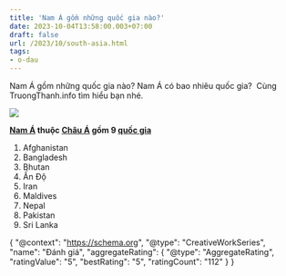 ```yaml
---
title: 'Nam Á gồm những quốc gia nào?'
date: 2023-10-04T13:58:00.003+07:00
draft: false
url: /2023/10/south-asia.html
tags: 
- o-dau
---
```


Nam Á gồm những quốc gia nào? Nam Á có bao nhiêu quốc gia?  Cùng TruongThanh.info tìm hiểu bạn nhé.

[![](https://blogger.googleusercontent.com/img/b/R29vZ2xl/AVvXsEg9xnLtUEvFuK1q5A7sThnPyZFsfIfKvMBqtbtGwL6OD6kU2ba6t5f-A5F-N1NzVMbpCJjYLis0nlzNFuNXxw_uKmrIoAvnCJpE9gVv2_TbhjFpn9L-uH8EJwavH5_UrmtGub-qjsnCnZUEZLpscpEWYrP6Bwq-HUrvffYHhvTi_0vVf0ABHpbBNfaTsM1l/s320/asia.jpg)](https://blogger.googleusercontent.com/img/b/R29vZ2xl/AVvXsEg9xnLtUEvFuK1q5A7sThnPyZFsfIfKvMBqtbtGwL6OD6kU2ba6t5f-A5F-N1NzVMbpCJjYLis0nlzNFuNXxw_uKmrIoAvnCJpE9gVv2_TbhjFpn9L-uH8EJwavH5_UrmtGub-qjsnCnZUEZLpscpEWYrP6Bwq-HUrvffYHhvTi_0vVf0ABHpbBNfaTsM1l/s770/asia.jpg)

  

  

  

**[Nam Á](https://www.truongthanh.info/2023/10/south-asia.html) thuộc [Châu Á](https://www.truongthanh.info/2023/10/asia.html) gồm 9 [quốc gia](https://www.truongthanh.info/2023/10/country.html)**

1.  Afghanistan
2.  Bangladesh
3.  Bhutan
4.  Ấn Độ
5.  Iran
6.  Maldives
7.  Nepal
8.  Pakistan
9.  Sri Lanka

  

{ "@context": "https://schema.org", "@type": "CreativeWorkSeries", "name": "Đánh giá", "aggregateRating": { "@type": "AggregateRating", "ratingValue": "5", "bestRating": "5", "ratingCount": "112" } }